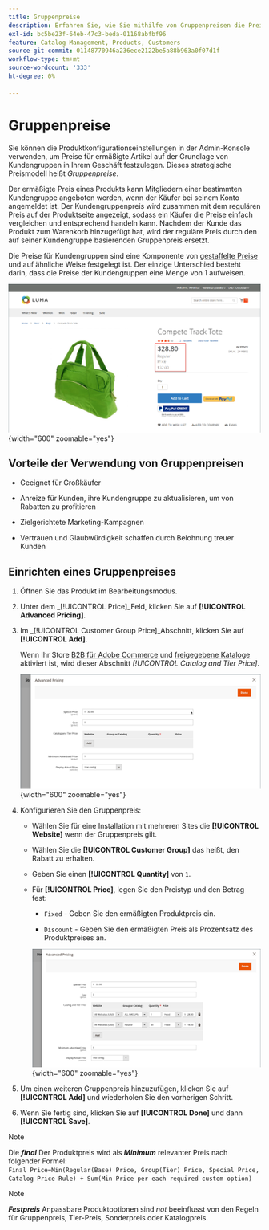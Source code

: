 ```yaml
---
title: Gruppenpreise
description: Erfahren Sie, wie Sie mithilfe von Gruppenpreisen die Preise für vergünstigte Artikel basierend auf Kundengruppen in Ihrem Geschäft festlegen können.
exl-id: bc5be23f-64eb-47c3-beda-01168abfbf96
feature: Catalog Management, Products, Customers
source-git-commit: 01148770946a236ece2122be5a88b963a0f07d1f
workflow-type: tm+mt
source-wordcount: '333'
ht-degree: 0%

---
```


# Gruppenpreise

Sie können die Produktkonfigurationseinstellungen in der Admin-Konsole verwenden, um Preise für ermäßigte Artikel auf der Grundlage von Kundengruppen in Ihrem Geschäft festzulegen. Dieses strategische Preismodell heißt _Gruppenpreise_.

Der ermäßigte Preis eines Produkts kann Mitgliedern einer bestimmten Kundengruppe angeboten werden, wenn der Käufer bei seinem Konto angemeldet ist. Der Kundengruppenpreis wird zusammen mit dem regulären Preis auf der Produktseite angezeigt, sodass ein Käufer die Preise einfach vergleichen und entsprechend handeln kann. Nachdem der Kunde das Produkt zum Warenkorb hinzugefügt hat, wird der reguläre Preis durch den auf seiner Kundengruppe basierenden Gruppenpreis ersetzt.

Die Preise für Kundengruppen sind eine Komponente von [gestaffelte Preise](product-price-tier.md) und auf ähnliche Weise festgelegt ist. Der einzige Unterschied besteht darin, dass die Preise der Kundengruppen eine Menge von 1 aufweisen.

![Kundengruppenrabatt](./assets/storefront-price-group.png){width="600" zoomable="yes"}

## Vorteile der Verwendung von Gruppenpreisen

- Geeignet für Großkäufer

- Anreize für Kunden, ihre Kundengruppe zu aktualisieren, um von Rabatten zu profitieren

- Zielgerichtete Marketing-Kampagnen

- Vertrauen und Glaubwürdigkeit schaffen durch Belohnung treuer Kunden

## Einrichten eines Gruppenpreises

1. Öffnen Sie das Produkt im Bearbeitungsmodus.

1. Unter dem _[!UICONTROL Price]_Feld, klicken Sie auf **[!UICONTROL Advanced Pricing]**.

1. Im _[!UICONTROL Customer Group Price]_Abschnitt, klicken Sie auf **[!UICONTROL Add]**.

   Wenn Ihr Store [B2B für Adobe Commerce](../b2b/introduction.md) und [freigegebene Kataloge](../b2b/catalog-shared.md) aktiviert ist, wird dieser Abschnitt _[!UICONTROL Catalog and Tier Price]_.

   ![Erweiterte Preise](./assets/product-price-group.png){width="600" zoomable="yes"}

1. Konfigurieren Sie den Gruppenpreis:

   - Wählen Sie für eine Installation mit mehreren Sites die **[!UICONTROL Website]** wenn der Gruppenpreis gilt.

   - Wählen Sie die **[!UICONTROL Customer Group]** das heißt, den Rabatt zu erhalten.

   - Geben Sie einen **[!UICONTROL Quantity]** von `1`.

   - Für **[!UICONTROL Price]**, legen Sie den Preistyp und den Betrag fest:

      - `Fixed` - Geben Sie den ermäßigten Produktpreis ein.

      - `Discount` - Geben Sie den ermäßigten Preis als Prozentsatz des Produktpreises an.

     ![Preise für Kundengruppen](./assets/product-price-group-discount.png){width="600" zoomable="yes"}

1. Um einen weiteren Gruppenpreis hinzuzufügen, klicken Sie auf **[!UICONTROL Add]** und wiederholen Sie den vorherigen Schritt.

1. Wenn Sie fertig sind, klicken Sie auf **[!UICONTROL Done]** und dann **[!UICONTROL Save]**.

>[!NOTE]
>
>Die **_final_** Der Produktpreis wird als **_Minimum_** relevanter Preis nach folgender Formel: <br/>`Final Price=Min(Regular(Base) Price, Group(Tier) Price, Special Price, Catalog Price Rule) + Sum(Min Price per each required custom option)`

>[!NOTE]
>
>**_Festpreis_** Anpassbare Produktoptionen sind _not_ beeinflusst von den Regeln für Gruppenpreis, Tier-Preis, Sonderpreis oder Katalogpreis.
